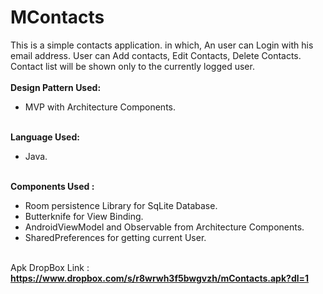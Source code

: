 # MContacts
This is a simple contacts application. in which, An user can Login with his email address. User can Add contacts, Edit Contacts, Delete Contacts. Contact list will be shown only to the currently logged user.</br></br><b>Design Pattern Used:</b></br><ul><li>MVP with Architecture Components.</li></ul></br><b>Language Used:</b></br><ul><li>Java.</li></ul></br><b>Components Used : </b></br><ul><li>Room persistence Library for SqLite Database.</li><li>Butterknife for View Binding.</li><li>AndroidViewModel and Observable from Architecture Components.</li><li>SharedPreferences for getting current User.</li></ul></br>Apk DropBox Link :</br><b>https://www.dropbox.com/s/r8wrwh3f5bwgvzh/mContacts.apk?dl=1</b>
